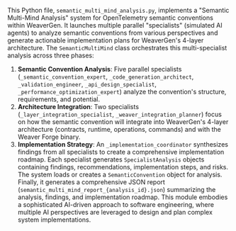 This Python file, `semantic_multi_mind_analysis.py`, implements a "Semantic Multi-Mind Analysis" system for OpenTelemetry semantic conventions within WeaverGen.
It launches multiple parallel "specialists" (simulated AI agents) to analyze semantic conventions from various perspectives and generate actionable implementation plans for WeaverGen's 4-layer architecture.
The `SemanticMultiMind` class orchestrates this multi-specialist analysis across three phases:
1. **Semantic Convention Analysis**: Five parallel specialists (`_semantic_convention_expert`, `_code_generation_architect`, `_validation_engineer`, `_api_design_specialist`, `_performance_optimization_expert`) analyze the convention's structure, requirements, and potential.
2. **Architecture Integration**: Two specialists (`_layer_integration_specialist`, `_weaver_integration_planner`) focus on how the semantic convention will integrate into WeaverGen's 4-layer architecture (contracts, runtime, operations, commands) and with the Weaver Forge binary.
3. **Implementation Strategy**: An `_implementation_coordinator` synthesizes findings from all specialists to create a comprehensive implementation roadmap.
Each specialist generates `SpecialistAnalysis` objects containing findings, recommendations, implementation steps, and risks.
The system loads or creates a `SemanticConvention` object for analysis.
Finally, it generates a comprehensive JSON report (`semantic_multi_mind_report_{analysis_id}.json`) summarizing the analysis, findings, and implementation roadmap.
This module embodies a sophisticated AI-driven approach to software engineering, where multiple AI perspectives are leveraged to design and plan complex system implementations.